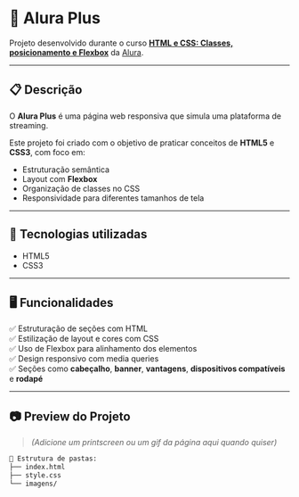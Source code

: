 # 🎨 Alura Plus

Projeto desenvolvido durante o curso **[HTML e CSS: Classes, posicionamento e Flexbox](https://cursos.alura.com.br/course/html-css-classes-posicionamento-flexbox)** da [Alura](https://www.alura.com.br/).

---

## 📋 Descrição

O **Alura Plus** é uma página web responsiva que simula uma plataforma de streaming.

Este projeto foi criado com o objetivo de praticar conceitos de **HTML5** e **CSS3**, com foco em:

- Estruturação semântica
- Layout com **Flexbox**
- Organização de classes no CSS
- Responsividade para diferentes tamanhos de tela

---

## 🚀 Tecnologias utilizadas

- HTML5
- CSS3

---

## 🖥️ Funcionalidades

✅ Estruturação de seções com HTML  
✅ Estilização de layout e cores com CSS  
✅ Uso de Flexbox para alinhamento dos elementos  
✅ Design responsivo com media queries  
✅ Seções como **cabeçalho**, **banner**, **vantagens**, **dispositivos compatíveis** e **rodapé**

---

## 📷 Preview do Projeto

> *(Adicione um printscreen ou um gif da página aqui quando quiser)*

```html
📂 Estrutura de pastas:
├── index.html
├── style.css
└── imagens/

